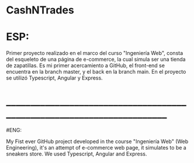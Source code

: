 # CashNTrades
# ESP:

Primer proyecto realizado en el marco del curso "Ingeniería Web", consta del esqueleto de una página de e-commerce, la cual simula ser una tienda de zapatillas.
Es mi primer acercamiento a GitHub, el front-end se encuentra en la branch master, y el back en la branch main.
En el proyecto se utilizó Typescript, Angular y Express.
# ______________________________________________________________________
#ENG: 

My Fist ever GitHub project developed in the course "Ingeniería Web" (Web Engineering), it's an attempt of e-commerce web page, it simulates to be a sneakers store.
We used Typescript, Angular and Express.
